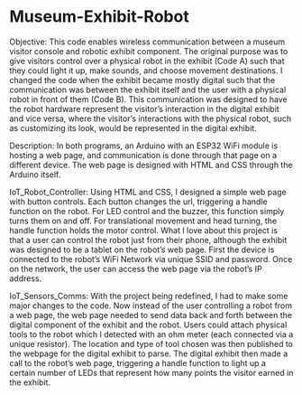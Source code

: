 # Museum-Exhibit-Robot

Objective: This code enables wireless communication between a museum visitor console and robotic exhibit component. The original purpose was to give visitors control over a physical robot in the exhibit (Code A) such that they could light it up, make sounds, and choose movement destinations. I changed the code when the exhibit became mostly digital such that the communication was between the exhibit itself and the user with a physical robot in front of them (Code B). This communication was designed to have the robot hardware represent the visitor’s interaction in the digital exhibit and vice versa, where the visitor’s interactions with the physical robot, such as customizing its look, would be represented in the digital exhibit.

Description: In both programs, an Arduino with an ESP32 WiFi module is hosting a web page, and communication is done through that page on a different device. The web page is designed with HTML and CSS through the Arduino itself.

IoT_Robot_Controller: Using HTML and CSS, I designed a simple web page with button controls. Each button changes the url, triggering a handle function on the robot. For LED control and the buzzer, this function simply turns them on and off. For translational movement and head turning, the handle function holds the motor control. What I love about this project is that a user can control the robot just from their phone, although the exhibit was designed to be a tablet on the robot’s web page. First the device is connected to the robot’s WiFi Network via unique SSID and password. Once on the network, the user can access the web page via the robot’s IP address.

IoT_Sensors_Comms: With the project being redefined, I had to make some major changes to the code. Now instead of the user controlling a robot from a web page, the web page needed to send data back and forth between the digital component of the exhibit and the robot. Users could attach physical tools to the robot which I detected with an ohm meter (each connected via a unique resistor). The location and type of tool chosen was then published to the webpage for the digital exhibit to parse. The digital exhibit then made a call to the robot’s web page, triggering a handle function to light up a certain number of LEDs that represent how many points the visitor earned in the exhibit.
